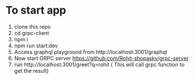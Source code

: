 # To start app

1) clone this repo
2) cd grpc-client
3) npm i 
4) npm run start:dev
5) Access graphql playground from http://localhost:3001/graphql
6) Now start GRPC server https://github.com/Rohit-shopasky/grpc-server
7) run http://localhost:3001/greet?q=rohit ( This will call grpc function to get the result)

